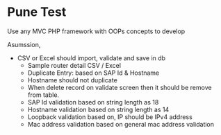 # Pune Test
Use any MVC PHP framework with OOPs concepts to develop

Asumssion, 
  -	CSV or Excel should import, validate and save in db 
	-	Sample router detail CSV / Excel
	-	Duplicate Entry: based on SAP Id & Hostname
	-	Hostname should not duplicate 
	-	When delete record on validate screen then it should be remove from table.
	- SAP Id validation based on string length as 18
	- Hostname validation based on string length as 14
	- Loopback validation based on, IP should be IPv4 address
	-	Mac address validation based on general mac address validation   
